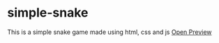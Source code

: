 # simple-snake
This is a simple snake game made using html, css and js
<a href="https://github.com/barajasss.github.io/simple-snake/index.html">Open Preview</a>
